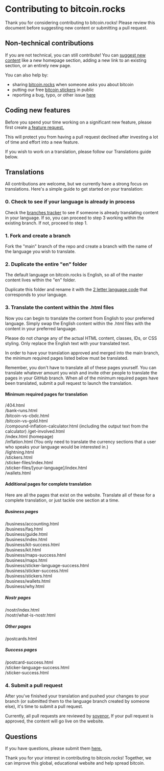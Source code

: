 # Contributing to bitcoin.rocks
Thank you for considering contributing to bitcoin.rocks! Please review this document before suggesting new content or submitting a pull request.

## Non-technical contributions
If you are not technical, you can still contribute! You can [suggest new content](https://github.com/sovenor/bitcoin-rocks/discussions/new?category=ideas) like a new homepage section, adding a new link to an existing section, or an entirely new page.

You can also help by:
- sharing [bitcoin.rocks](https://bitcoin.rocks) when someone asks you about bitcoin
- putting our free [bitcoin stickers](https://bitcoin.rocks/stickers) in public
- reporting a bug, typo, or other issue [here](https://github.com/sovenor/bitcoin-rocks/issues/new)

## Coding new features
Before you spend your time working on a significant new feature, please first create [a feature request.](https://github.com/sovenor/bitcoin-rocks/discussions/new?category=ideas)

This will protect you from having a pull request declined after investing a lot of time and effort into a new feature.

If you wish to work on a translation, please follow our Translations guide below.

## Translations
All contributions are welcome, but we currently have a strong focus on translations. Here's a simple guide to get started on your translation:

### 0. Check to see if your language is already in process
Check the [branches tracker](https://github.com/sovenor/bitcoin-rocks/branches) to see if someone is already translating content in your language. If so, you can proceed to step 3 working within the existing branch. If not, proceed to step 1.

### 1. Fork and create a branch
Fork the "main" branch of the repo and create a branch with the name of the language you wish to translate.

### 2. Duplicate the entire "en" folder
The default language on bitcoin.rocks is English, so all of the master content lives within the "en" folder.

Duplicate this folder and rename it with the [2 letter language code](https://en.wikipedia.org/wiki/List_of_ISO_639_language_codes) that corresponds to your language.

### 3. Translate the content within the .html files
Now you can begin to translate the content from English to your preferred language. Simply swap the English content within the .html files with the content in your preferred language.

Please do not change any of the actual HTML content, classes, IDs, or CSS styling. Only replace the English text with your translated text.

In order to have your translation approved and merged into the main branch, the minimum required pages listed below must be translated.

Remember, you don't have to translate all of these pages yourself. You can translate whatever amount you wish and invite other people to translate the pages in your GitHub branch. When all of the minimum required pages have been translated, submit a pull request to launch the translation.

#### Minimum required pages for translation
/404.html  
/bank-runs.html  
/bitcoin-vs-cbdc.html  
/bitcoin-vs-gold.html  
/compound-inflation-calculator.html (including the output text from the calculator)
/get-involved.html  
/index.html (homepage)  
/inflation.html (You only need to translate the currency sections that a user who speaks your language would be interested in.)  
/lightning.html  
/stickers.html  
/sticker-files/index.html  
/sticker-files/[your-language]/index.html  
/wallets.html  

#### Additional pages for complete translation
Here are all the pages that exist on the website. Translate all of these for a complete translation, or just tackle one section at a time.

##### Business pages
/business/accounting.html  
/business/faq.html  
/business/guide.html  
/business/index.html  
/business/kit-success.html  
/business/kit.html  
/business/maps-success.html  
/business/maps.html  
/business/sticker-language-success.html  
/business/sticker-success.html  
/business/stickers.html  
/business/wallets.html  
/business/why.html  

##### Nostr pages
/nostr/index.html  
/nostr/what-is-nostr.html  

##### Other pages
/postcards.html

##### Success pages
/postcard-success.html  
/sticker-language-success.html  
/sticker-success.html  

### 4. Submit a pull request
After you've finished your translation and pushed your changes to your branch (or submitted them to the language branch created by someone else), it's time to submit a pull request.

Currently, all pull requests are reviewed by [sovenor.](https://github.com/sovenor) If your pull request is approved, the content will go live on the website.

## Questions
If you have questions, please submit them [here.](https://github.com/sovenor/bitcoin-rocks/discussions/new?category=q-a)

Thank you for your interest in contributing to bitcoin.rocks! Together, we can improve this global, educational website and help spread bitcoin.
